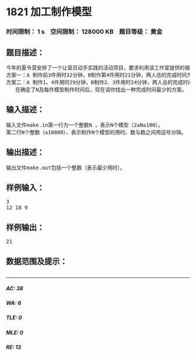 # 1821 加工制作模型   
### 时间限制： 1 s&nbsp;&nbsp;&nbsp;&nbsp;空间限制： 128000 KB&nbsp;&nbsp;&nbsp;&nbsp;题目等级： 黄金  
## 题目描述：  

<pre>
今年的夏令营安排了一个让营员动手实践的活动项目，要求利用该工作室提供的锯床和材料在辅导老师的指导下加工制作出各种不同的模型。活动时两名营员组成一小组制作N个模型。制作每件模型需一定时间，且只能由一人完成。例如N=4时，四件模型完成的时间分别为：8，11，13，21分钟，此时二人有多种完成的方案：
方案一：A 制作前3件用时32分钟，B制作第4件用时21分钟，两人总的完成时间为32分钟；
方案二：A 制作1、4件用时29分钟，B制作2、3件用时24分钟，两人总的完成时间为29分钟。
   在确定了N及每件模型制作时间后，现在请你找出一种完成时间最少的方案。
</pre>
  
  
## 输入描述：  

<pre>
输入文件make.in第一行为一个整数N ，表示N个模型（2≤N≤100）。
第二行N个整数（≤10000），表示制作N个模型的用时。数与数之间用逗号分隔。
</pre>
  
  
## 输出描述：  

<pre>
输出文件make.out包括一个整数（表示最少用时）。
</pre>
  
  
## 样例输入：  

<pre>
3                            
12 18 9
</pre>
  
  
## 样例输出：  

<pre>
21
</pre>
  
  
## 数据范围及提示：  

<pre>
</pre>
  
  
***  

##### AC: 38  
##### WA: 6  
##### TLE: 0  
##### MLE: 0  
##### RE: 13  
